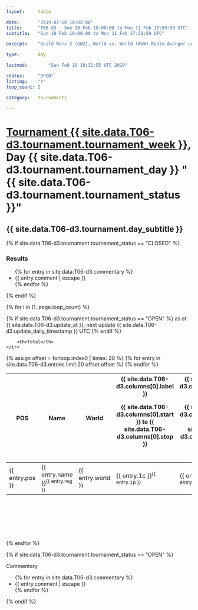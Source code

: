 ```yaml
---
layout: 	table

date: 		"2019-02-10 18:05:00"
title: 		"T06-d3 - Sun 10 Feb 18:00:00 to Mon 11 Feb 17:59:59 UTC"
subtitle: 	"Sun 10 Feb 18:00:00 to Mon 11 Feb 17:59:59 UTC"

excerpt:    "Guild Wars 2 (GW2), World vs. World (WvW) Realm Avenger achivement Tournament. \"Every Kill Counts\""

type:       day

lastmod: 		"Sun Feb 10 19:31:55 UTC 2019"

status:     "OPEN"
listing:    "Y"
loop_count: 2

category: 	tournaments

---
```

<div class="table_header">
    <h1><a href="{{ site.data.T06-d3.tournament.week_url }}">Tournament {{ site.data.T06-d3.tournament.tournament_week }}</a>, Day {{ site.data.T06-d3.tournament.tournament_day }} "{{ site.data.T06-d3.tournament.tournament_status }}"</h1>
    <h2>{{ site.data.T06-d3.tournament.day_subtitle }}</h2> 
</div>

{% if site.data.T06-d3.tournament.tournament_status == "CLOSED" %} 
<div class="commentary">
  <h3>Results</h3>
  <ul>
    {% for entry in site.data.T06-d3.commentary %}
    <li class="commentary_list">{{ entry.comment | escape }}</li>
    {% endfor %}
  </ul>
</div>
{% endif %}


{% for i in (1..page.loop_count) %}

{% if site.data.T06-d3.tournament.tournament_status == "OPEN" %} 
<span class="table_nextupdate">as at {{ site.data.T06-d3.update_at }}, next update {{ site.data.T06-d3.update_daily_timestamp }} UTC</span> 
{% endif %}

<table class="day_table">
  <colgroup>
    <col style="width:18px">
    <col style="width:55px">
    <col style="width:55px">
    <col style="width:12px">
    <col style="width:12px">
    <col style="width:12px">
    <col style="width:12px">
    <col style="width:12px">
    <col style="width:12px">
    <col style="width:12px">
    <col style="width:12px">
    <col style="width:12px">
    <col style="width:12px">
    <col style="width:12px">
    <col style="width:12px">
    <col style="width:12px">
    <col style="width:12px">
    <col style="width:12px">
    <col style="width:12px">
    <col style="width:12px">
    <col style="width:12px">
    <col style="width:12px">
    <col style="width:12px">
    <col style="width:12px">
    <col style="width:12px">
    <col style="width:12px">
    <col style="width:12px">
    <col style="width:18px">
  </colgroup>  
  <thead>
    <tr>
        <th>POS</th>
        <th class="AlignLeft">Name</th>
        <th class="AlignLeft">World</th>

<th><div class="label">{{ site.data.T06-d3.columns[0].label }}<p class="onhover">{{ site.data.T06-d3.columns[0].start }} to {{ site.data.T06-d3.columns[0].stop }}</p></div>​</th>
<th><div class="label">{{ site.data.T06-d3.columns[1].label }}<p class="onhover">{{ site.data.T06-d3.columns[1].start }} to {{ site.data.T06-d3.columns[1].stop }}</p></div>​</th>
<th><div class="label">{{ site.data.T06-d3.columns[2].label }}<p class="onhover">{{ site.data.T06-d3.columns[2].start }} to {{ site.data.T06-d3.columns[2].stop }}</p></div>​</th>
<th><div class="label">{{ site.data.T06-d3.columns[3].label }}<p class="onhover">{{ site.data.T06-d3.columns[3].start }} to {{ site.data.T06-d3.columns[3].stop }}</p></div>​</th>
<th><div class="label">{{ site.data.T06-d3.columns[4].label }}<p class="onhover">{{ site.data.T06-d3.columns[4].start }} to {{ site.data.T06-d3.columns[4].stop }}</p></div>​</th>
<th><div class="label">{{ site.data.T06-d3.columns[5].label }}<p class="onhover">{{ site.data.T06-d3.columns[5].start }} to {{ site.data.T06-d3.columns[5].stop }}</p></div>​</th>
<th><div class="label">{{ site.data.T06-d3.columns[6].label }}<p class="onhover">{{ site.data.T06-d3.columns[6].start }} to {{ site.data.T06-d3.columns[6].stop }}</p></div>​</th>
<th><div class="label">{{ site.data.T06-d3.columns[7].label }}<p class="onhover">{{ site.data.T06-d3.columns[7].start }} to {{ site.data.T06-d3.columns[7].stop }}</p></div>​</th>
<th><div class="label">{{ site.data.T06-d3.columns[8].label }}<p class="onhover">{{ site.data.T06-d3.columns[8].start }} to {{ site.data.T06-d3.columns[8].stop }}</p></div>​</th>
<th><div class="label">{{ site.data.T06-d3.columns[9].label }}<p class="onhover">{{ site.data.T06-d3.columns[9].start }} to {{ site.data.T06-d3.columns[9].stop }}</p></div>​</th>
<th><div class="label">{{ site.data.T06-d3.columns[10].label }}<p class="onhover">{{ site.data.T06-d3.columns[10].start }} to {{ site.data.T06-d3.columns[10].stop }}</p></div>​</th>

<th><div class="label">{{ site.data.T06-d3.columns[11].label }}<p class="onhover">{{ site.data.T06-d3.columns[11].start }} to {{ site.data.T06-d3.columns[11].stop }}</p></div>​</th>
<th><div class="label">{{ site.data.T06-d3.columns[12].label }}<p class="onhover">{{ site.data.T06-d3.columns[12].start }} to {{ site.data.T06-d3.columns[12].stop }}</p></div>​</th>
<th><div class="label">{{ site.data.T06-d3.columns[13].label }}<p class="onhover">{{ site.data.T06-d3.columns[13].start }} to {{ site.data.T06-d3.columns[13].stop }}</p></div>​</th>
<th><div class="label">{{ site.data.T06-d3.columns[14].label }}<p class="onhover">{{ site.data.T06-d3.columns[14].start }} to {{ site.data.T06-d3.columns[14].stop }}</p></div>​</th>
<th><div class="label">{{ site.data.T06-d3.columns[15].label }}<p class="onhover">{{ site.data.T06-d3.columns[15].start }} to {{ site.data.T06-d3.columns[15].stop }}</p></div>​</th>
<th><div class="label">{{ site.data.T06-d3.columns[16].label }}<p class="onhover">{{ site.data.T06-d3.columns[16].start }} to {{ site.data.T06-d3.columns[16].stop }}</p></div>​</th>
<th><div class="label">{{ site.data.T06-d3.columns[17].label }}<p class="onhover">{{ site.data.T06-d3.columns[17].start }} to {{ site.data.T06-d3.columns[17].stop }}</p></div>​</th>
<th><div class="label">{{ site.data.T06-d3.columns[18].label }}<p class="onhover">{{ site.data.T06-d3.columns[18].start }} to {{ site.data.T06-d3.columns[18].stop }}</p></div>​</th>
<th><div class="label">{{ site.data.T06-d3.columns[19].label }}<p class="onhover">{{ site.data.T06-d3.columns[19].start }} to {{ site.data.T06-d3.columns[19].stop }}</p></div>​</th>
<th><div class="label">{{ site.data.T06-d3.columns[20].label }}<p class="onhover">{{ site.data.T06-d3.columns[20].start }} to {{ site.data.T06-d3.columns[20].stop }}</p></div>​</th>

<th><div class="label">{{ site.data.T06-d3.columns[21].label }}<p class="onhover">{{ site.data.T06-d3.columns[21].start }} to {{ site.data.T06-d3.columns[21].stop }}</p></div>​</th>
<th><div class="label">{{ site.data.T06-d3.columns[22].label }}<p class="onhover">{{ site.data.T06-d3.columns[22].start }} to {{ site.data.T06-d3.columns[22].stop }}</p></div>​</th>
<th><div class="label">{{ site.data.T06-d3.columns[23].label }}<p class="onhover">{{ site.data.T06-d3.columns[23].start }} to {{ site.data.T06-d3.columns[23].stop }}</p></div>​</th>

        <th>Total</th>
    </tr>
  </thead>
  {% assign offset = forloop.index0 | times: 20 %}
<tbody>
{% for entry in site.data.T06-d3.entries limit:20 offset:offset %}
  <tr>
    <td class="pl{{ entry.pos }}">{{ entry.pos }}</td>
    <td class="AlignLeft">{{ entry.name }}<sup>{{ entry.reg }}</sup></td>
    <td class="AlignLeft">{{ entry.world }}</td>
    <td class="pl{{ entry.1p }}">{{ entry.1c }}<sup>{{ entry.1p }}</sup></td>
    <td class="pl{{ entry.2p }}">{{ entry.2c }}<sup>{{ entry.2p }}</sup></td>
    <td class="pl{{ entry.3p }}">{{ entry.3c }}<sup>{{ entry.3p }}</sup></td>
    <td class="pl{{ entry.4p }}">{{ entry.4c }}<sup>{{ entry.4p }}</sup></td>
    <td class="pl{{ entry.5p }}">{{ entry.5c }}<sup>{{ entry.5p }}</sup></td>
    <td class="pl{{ entry.6p }}">{{ entry.6c }}<sup>{{ entry.6p }}</sup></td>
    <td class="pl{{ entry.7p }}">{{ entry.7c }}<sup>{{ entry.7p }}</sup></td>
    <td class="pl{{ entry.8p }}">{{ entry.8c }}<sup>{{ entry.8p }}</sup></td>
    <td class="pl{{ entry.9p }}">{{ entry.9c }}<sup>{{ entry.9p }}</sup></td>
    <td class="pl{{ entry.10p }}">{{ entry.10c }}<sup>{{ entry.10p }}</sup></td>
    <td class="pl{{ entry.11p }}">{{ entry.11c }}<sup>{{ entry.11p }}</sup></td>
    <td class="pl{{ entry.12p }}">{{ entry.12c }}<sup>{{ entry.12p }}</sup></td>
    <td class="pl{{ entry.13p }}">{{ entry.13c }}<sup>{{ entry.13p }}</sup></td>
    <td class="pl{{ entry.14p }}">{{ entry.14c }}<sup>{{ entry.14p }}</sup></td>
    <td class="pl{{ entry.15p }}">{{ entry.15c }}<sup>{{ entry.15p }}</sup></td>
    <td class="pl{{ entry.16p }}">{{ entry.16c }}<sup>{{ entry.16p }}</sup></td>
    <td class="pl{{ entry.17p }}">{{ entry.17c }}<sup>{{ entry.17p }}</sup></td>
    <td class="pl{{ entry.18p }}">{{ entry.18c }}<sup>{{ entry.18p }}</sup></td>
    <td class="pl{{ entry.19p }}">{{ entry.19c }}<sup>{{ entry.19p }}</sup></td>
    <td class="pl{{ entry.20p }}">{{ entry.20c }}<sup>{{ entry.20p }}</sup></td>
    <td class="pl{{ entry.21p }}">{{ entry.21c }}<sup>{{ entry.21p }}</sup></td>
    <td class="pl{{ entry.22p }}">{{ entry.22c }}<sup>{{ entry.22p }}</sup></td>
    <td class="pl{{ entry.23p }}">{{ entry.23c }}<sup>{{ entry.23p }}</sup></td>
    <td class="pl{{ entry.24p }}">{{ entry.24c }}<sup>{{ entry.24p }}</sup></td>
    <td>{{ entry.total }}</td>
  </tr>
{% endfor %}  
</tbody>
</table>
<div class="leaderboard">
  <script async src="//pagead2.googlesyndication.com/pagead/js/adsbygoogle.js"></script>
  <!-- 728x90 -->
  <ins class="adsbygoogle"
       style="display:inline-block;width:728px;height:90px"
       data-ad-client="ca-pub-3274917281288240"
       data-ad-slot="3870538733"></ins>
  <script>
  (adsbygoogle = window.adsbygoogle || []).push({});
  </script>    
</div>
<br />
{% endfor %}

{% if site.data.T06-d3.tournament.tournament_status == "OPEN" %} 
<div class="commentary">
  <span class="commentary_title">Commentary</span>
  <ul>
    {% for entry in site.data.T06-d3.commentary %}
    <li class="commentary_list">{{ entry.comment | escape }}</li>
    {% endfor %}
  </ul>
</div>
{% endif %}


